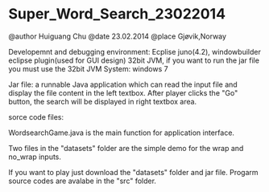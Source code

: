 Super_Word_Search_23022014
==========================
@author Huiguang Chu
@date 23.02.2014
@place Gjøvik,Norway



Developemnt  and debugging environment: Ecplise juno(4.2), windowbuilder eclipse plugin(used for GUI design)
32bit JVM, if you want to run the jar file you must use the 32bit JVM
System: windows 7


Jar file: a runnable Java application which can read the input file and display the file content in the left textbox. 
After player clicks the "Go" button, the search will be displayed in right textbox area.



sorce code files:

WordsearchGame.java is the main function for application interface.


Two files in the "datasets" folder are the simple demo for  the wrap and no_wrap inputs.



If you want to play just download the "datasets" folder and jar file. 
Progarm source codes are avalabe in the "src" folder.
